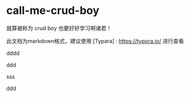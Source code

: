 # call-me-crud-boy

就算被称为 crud boy 也要好好学习啊诸君！

此文档为markdown格式，建议使用 [Typara] : https://typora.io/ 进行查看

dddd

ddd

sss

ddd